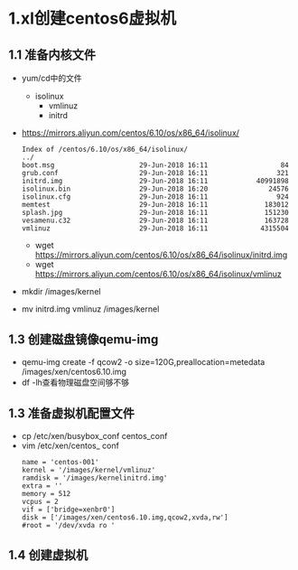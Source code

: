 
# 1.xl创建centos6虚拟机
## 1.1 准备内核文件
- yum/cd中的文件
  - isolinux
    - vmlinuz
    - initrd
    
- https://mirrors.aliyun.com/centos/6.10/os/x86_64/isolinux/
  ```
  Index of /centos/6.10/os/x86_64/isolinux/
  ../
  boot.msg                     29-Jun-2018 16:11                  84
  grub.conf                    29-Jun-2018 16:11                 321
  initrd.img                   29-Jun-2018 16:11            40991898
  isolinux.bin                 29-Jun-2018 16:20               24576
  isolinux.cfg                 29-Jun-2018 16:11                 924
  memtest                      29-Jun-2018 16:11              183012
  splash.jpg                   29-Jun-2018 16:11              151230
  vesamenu.c32                 29-Jun-2018 16:11              163728
  vmlinuz                      29-Jun-2018 16:11             4315504
  ```
  - wget https://mirrors.aliyun.com/centos/6.10/os/x86_64/isolinux/initrd.img 
  - wget https://mirrors.aliyun.com/centos/6.10/os/x86_64/isolinux/vmlinuz  
- mkdir /images/kernel
- mv initrd.img vmlinuz /images/kernel
## 1.3 创建磁盘镜像qemu-img
-  qemu-img create -f qcow2 -o size=120G,preallocation=metedata /images/xen/centos6.10.img
-  df -lh查看物理磁盘空间够不够

## 1.3 准备虚拟机配置文件
- cp /etc/xen/busybox_conf centos_conf
- vim /etc/xen/centos_ conf
  ```
  name = 'centos-001'
  kernel = '/images/kernel/vmlinuz'
  ramdisk = '/images/kernelinitrd.img'
  extra = ''
  memory = 512
  vcpus = 2
  vif = ['bridge=xenbr0']
  disk = ['/images/xen/centos6.10.img,qcow2,xvda,rw']
  #root = '/dev/xvda ro '
  ```
## 1.4 创建虚拟机
